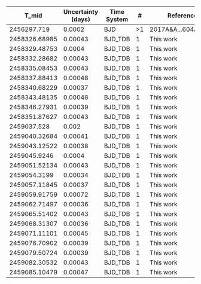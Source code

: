 |T_mid|Uncertainty (days)           |Time System|#                                            |Reference                           |
|-----|-----------------------------|-----------|---------------------------------------------|------------------------------------|
|2456297.719|0.0002                       |BJD        |>1                                           |2017A&A...604A.110A                 |
|2458326.68985|0.00043                      |BJD_TDB    |1                                            |This work                           |
|2458329.48753|0.0004                       |BJD_TDB    |1                                            |This work                           |
|2458332.28682|0.00043                      |BJD_TDB    |1                                            |This work                           |
|2458335.08453|0.00043                      |BJD_TDB    |1                                            |This work                           |
|2458337.88413|0.00048                      |BJD_TDB    |1                                            |This work                           |
|2458340.68229|0.00037                      |BJD_TDB    |1                                            |This work                           |
|2458343.48135|0.00048                      |BJD_TDB    |1                                            |This work                           |
|2458346.27931|0.00039                      |BJD_TDB    |1                                            |This work                           |
|2458351.87627|0.00043                      |BJD_TDB    |1                                            |This work                           |
|2459037.528|0.002                        |BJD_TDB    |1                                            |This work                           |
|2459040.32684|0.00041                      |BJD_TDB    |1                                            |This work                           |
|2459043.12522|0.00038                      |BJD_TDB    |1                                            |This work                           |
|2459045.9246|0.0004                       |BJD_TDB    |1                                            |This work                           |
|2459051.52134|0.00043                      |BJD_TDB    |1                                            |This work                           |
|2459054.3199|0.00034                      |BJD_TDB    |1                                            |This work                           |
|2459057.11845|0.00037                      |BJD_TDB    |1                                            |This work                           |
|2459059.91759|0.00072                      |BJD_TDB    |1                                            |This work                           |
|2459062.71497|0.00036                      |BJD_TDB    |1                                            |This work                           |
|2459065.51402|0.00043                      |BJD_TDB    |1                                            |This work                           |
|2459068.31307|0.00036                      |BJD_TDB    |1                                            |This work                           |
|2459071.11101|0.00045                      |BJD_TDB    |1                                            |This work                           |
|2459076.70902|0.00039                      |BJD_TDB    |1                                            |This work                           |
|2459079.50724|0.00039                      |BJD_TDB    |1                                            |This work                           |
|2459082.30532|0.00043                      |BJD_TDB    |1                                            |This work                           |
|2459085.10479|0.00047                      |BJD_TDB    |1                                            |This work                           |
